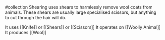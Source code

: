 #collection 
Shearing uses shears to harmlessly remove wool coats from animals. These shears are usually large specialised scissors, but anything to cut through the hair will do.

It uses [[Knife]] or [[Shears]] or [[Scissors]]
It operates on [[Woolly Animal]]
It produces [[Wool]]